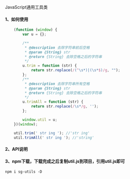 ﻿JavaScript通用工具类

#### 1、如何使用

```javascript
    (function (window) {
        var u = {};

        /**
         * @description 去除字符串前后空格
         * @param {String} str
         * @return {String} 去除空格之后的字符串
         */
        u.trim = function (str) {
            return str.replace(/(^\s*)|(\s*$)/g, "");
        };
        /**
         * @description 去除字符串所有空格
         * @param {String} str
         * @return {String} 去除空格之后的字符串
         */
        u.trimAll = function (str) {
            return str.replace(/\s*/g, '');
        };

        window.util = u;
    })(window);
```

```javascript
    util.trim(' str ing '); //'str ing'
    util.trimAll(' str ing '); //'string'
```

#### 2、API说明

#### 3、npm下载，下载完成之后复制util.js到项目，引用util.js即可

```
npm i sg-utils -D
```